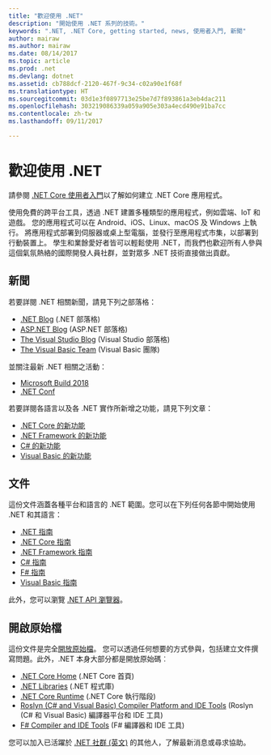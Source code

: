 ```yaml
---
title: "歡迎使用 .NET"
description: "開始使用 .NET 系列的技術。"
keywords: ".NET, .NET Core, getting started, news, 使用者入門, 新聞"
author: mairaw
ms.author: mairaw
ms.date: 08/14/2017
ms.topic: article
ms.prod: .net
ms.devlang: dotnet
ms.assetid: cb788dcf-2120-467f-9c34-c02a90e1f68f
ms.translationtype: HT
ms.sourcegitcommit: 03d1e3f0897713e25be7d7f893861a3eb4dac211
ms.openlocfilehash: 303219086339a059a905e303a4ecd490e91ba7cc
ms.contentlocale: zh-tw
ms.lasthandoff: 09/11/2017

---
```

# <a name="welcome-to-net"></a>歡迎使用 .NET

請參閱 [.NET Core 使用者入門](core/get-started.md)以了解如何建立 .NET Core 應用程式。

使用免費的跨平台工具，透過 .NET 建置多種類型的應用程式，例如雲端、IoT 和遊戲。 您的應用程式可以在 Android、iOS、Linux、macOS 及 Windows 上執行。 將應用程式部署到伺服器或桌上型電腦，並發行至應用程式市集，以部署到行動裝置上。 學生和業餘愛好者皆可以輕鬆使用 .NET，而我們也歡迎所有人參與這個氣氛熱絡的國際開發人員社群，並對眾多 .NET 技術直接做出貢獻。

## <a name="news"></a>新聞

若要詳閱 .NET 相關新聞，請見下列之部落格：

- [.NET Blog](https://blogs.msdn.microsoft.com/dotnet/) (.NET 部落格)
- [ASP.NET Blog](https://blogs.msdn.microsoft.com/webdev/) (ASP.NET 部落格)
- [The Visual Studio Blog](https://blogs.msdn.microsoft.com/visualstudio/) (Visual Studio 部落格)
- [The Visual Basic Team](https://blogs.msdn.microsoft.com/vbteam/) (Visual Basic 團隊)

並關注最新 .NET 相關之活動：

- [Microsoft Build 2018](https://channel9.msdn.com/Events/Build/2018)
- [.NET Conf](https://www.dotnetconf.net/)

若要詳閱各語言以及各 .NET 實作所新增之功能，請見下列文章：

- [.NET Core 的新功能](core/whats-new/index.md)
- [.NET Framework 的新功能](framework/whats-new/index.md)
- [C# 的新功能](csharp/whats-new/index.md)
- [Visual Basic 的新功能](visual-basic/getting-started/whats-new.md)

## <a name="documentation"></a>文件

這份文件涵蓋各種平台和語言的 .NET 範圍。您可以在下列任何各節中開始使用 .NET 和其語言：

- [.NET 指南](standard/index.md)
- [.NET Core 指南](core/index.md)
- [.NET Framework 指南](framework/index.md)
- [C# 指南](csharp/index.md)
- [F# 指南](fsharp/index.md)
- [Visual Basic 指南](visual-basic/index.md)

此外，您可以瀏覽 [.NET API 瀏覽器](/dotnet/api)。

## <a name="open-source"></a>開啟原始檔

這份文件是完全[開放原始檔](https://github.com/dotnet/docs)。 您可以透過任何想要的方式參與，包括建立文件撰寫問題。此外，.NET 本身大部分都是開放原始碼︰

- [.NET Core Home](https://github.com/dotnet/core) (.NET Core 首頁)
- [.NET Libraries](https://github.com/dotnet/corefx) (.NET 程式庫)
- [.NET Core Runtime](https://github.com/dotnet/coreclr) (.NET Core 執行階段)
- [Roslyn (C# and Visual Basic) Compiler Platform and IDE Tools](https://github.com/dotnet/roslyn) (Roslyn (C# 和 Visual Basic) 編譯器平台和 IDE 工具)
- [F# Compiler and IDE Tools](https://github.com/microsoft/visualfsharp) (F# 編譯器和 IDE 工具)

您可以加入已活躍於 [.NET 社群 (英文)](https://www.microsoft.com/net/community) 的其他人，了解最新消息或尋求協助。

